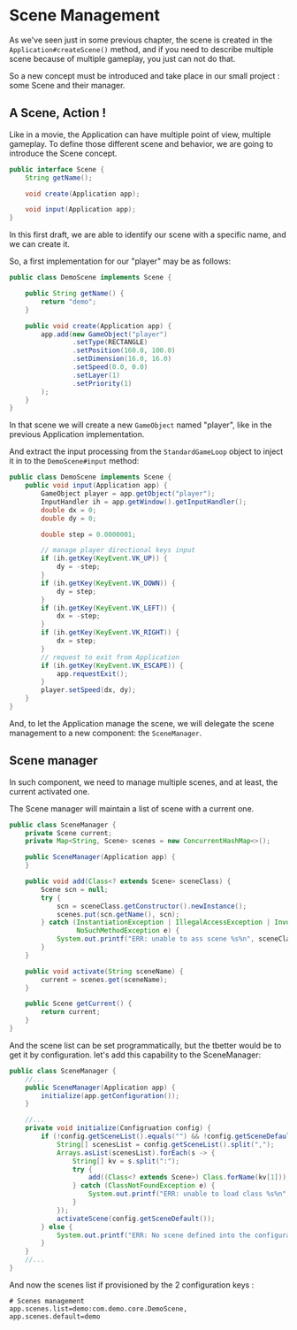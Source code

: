 # Scene Management

As we've seen just in some previous chapter, the scene is created in the
`Application#createScene()` method, and if you need to describe multiple
scene because of multiple gameplay, you just can not do that.

So a new concept must be introduced and take place in our small project : some Scene and their manager.

## A Scene, Action !

Like in a movie, the Application can have multiple point of view, multiple gameplay.
To define those different scene and behavior, we are going to introduce the Scene concept.

```java
public interface Scene {
    String getName();

    void create(Application app);

    void input(Application app);
}
```

In this first draft, we are able to identify our scene with a specific name, and we can create it.

So, a first implementation for our "player" may be as follows:

```java
public class DemoScene implements Scene {

    public String getName() {
        return "demo";
    }

    public void create(Application app) {
        app.add(new GameObject("player")
                .setType(RECTANGLE)
                .setPosition(160.0, 100.0)
                .setDimension(16.0, 16.0)
                .setSpeed(0.0, 0.0)
                .setLayer(1)
                .setPriority(1)
        );
    }
}
```

In that scene we will create a new `GameObject` named "player", like in the previous Application implementation.

And extract the input processing from the `StandardGameLoop` object to inject it in to the `DemoScene#input` method:

```java
public class DemoScene implements Scene {
    public void input(Application app) {
        GameObject player = app.getObject("player");
        InputHandler ih = app.getWindow().getInputHandler();
        double dx = 0;
        double dy = 0;

        double step = 0.0000001;

        // manage player directional keys input
        if (ih.getKey(KeyEvent.VK_UP)) {
            dy = -step;
        }
        if (ih.getKey(KeyEvent.VK_DOWN)) {
            dy = step;
        }
        if (ih.getKey(KeyEvent.VK_LEFT)) {
            dx = -step;
        }
        if (ih.getKey(KeyEvent.VK_RIGHT)) {
            dx = step;
        }
        // request to exit from Application
        if (ih.getKey(KeyEvent.VK_ESCAPE)) {
            app.requestExit();
        }
        player.setSpeed(dx, dy);
    }
}
```

And, to let the Application manage the scene, we will delegate the scene management to a new component:
the `SceneManager`.

## Scene manager

In such component, we need to manage multiple scenes, and at least, the current activated one.

The Scene manager will maintain a list of scene with a current one.

```java
public class SceneManager {
    private Scene current;
    private Map<String, Scene> scenes = new ConcurrentHashMap<>();

    public SceneManager(Application app) {
    }

    public void add(Class<? extends Scene> sceneClass) {
        Scene scn = null;
        try {
            scn = sceneClass.getConstructor().newInstance();
            scenes.put(scn.getName(), scn);
        } catch (InstantiationException | IllegalAccessException | InvocationTargetException |
                 NoSuchMethodException e) {
            System.out.printf("ERR: unable to ass scene %s%n", sceneClass.getName());
        }
    }

    public void activate(String sceneName) {
        current = scenes.get(sceneName);
    }

    public Scene getCurrent() {
        return current;
    }
} 
```

And the scene list can be set programmatically, but the tbetter would be to get it by configuration. let's add this
capability to the SceneManager:

```java
public class SceneManager {
    //...
    public SceneManager(Application app) {
        initialize(app.getConfiguration());
    }

    //...
    private void initialize(Configruation config) {
        if (!config.getSceneList().equals("") && !config.getSceneDefault().equals("")) {
            String[] scenesList = config.getSceneList().split(",");
            Arrays.asList(scenesList).forEach(s -> {
                String[] kv = s.split(":");
                try {
                    add((Class<? extends Scene>) Class.forName(kv[1]));
                } catch (ClassNotFoundException e) {
                    System.out.printf("ERR: unable to load class %s%n", kv[1]);
                }
            });
            activateScene(config.getSceneDefault());
        } else {
            System.out.printf("ERR: No scene defined into the configuration");
        }
    }
    //...
}
```

And now the scenes list if provisioned by the 2 configuration keys :

```properties
# Scenes management
app.scenes.list=demo:com.demo.core.DemoScene,
app.scenes.default=demo
```

